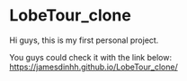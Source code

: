 # LobeTour_clone

Hi guys, this is my first personal project. 

You guys could check it with the link below: 
https://jamesdinhh.github.io/LobeTour_clone/
